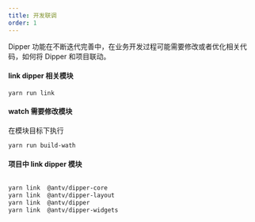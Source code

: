 ```yaml
---
title: 开发联调
order: 1
---
```


Dipper 功能在不断迭代完善中，在业务开发过程可能需要修改或者优化相关代码，如何将 Dipper 和项目联动。

#### link dipper 相关模块

`yarn run link`

#### watch 需要修改模块

在模块目标下执行

`yarn run build-wath`

#### 项目中 link dipper 模块

```bash

yarn link  @antv/dipper-core
yarn link  @antv/dipper-layout
yarn link  @antv/dipper
yarn link  @antv/dipper-widgets

```

